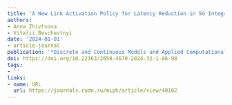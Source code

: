 ```yaml
---
title: 'A New Link Activation Policy for Latency Reduction in 5G Integrated Access and Backhaul Systems'
authors:
- Anna Zhivtsova
- Vitalii Beschastnyi
date: '2024-01-01'
- article-journal
publication: '*Discrete and Continuous Models and Applied Computational Science*'
doi: https://doi.org/10.22363/2658-4670-2024-32-1-86-98
tags:
- ''
links:
- name: URL
  url: https://journals.rudn.ru/miph/article/view/40102
---
```

